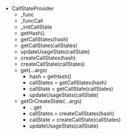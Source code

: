 * CallStateProvider
    * _func
    * _funcCall
    * _initCallState
    * getHash()
    * getCallStates(hash)
    * getCallState(callStates)
    * updateUsageStats(callState)
    * createCallStates(hash)
    * createCallState(callStates)
    * get(...args)
        * hash = getHash()
        * callStates = getCallStates(hash)
        * callState = getCallState(callStates)
        * updateUsageStats(callState)
    * getOrCreateState(...args)
        * ...get
        * callStates = createCallStates(hash)
        * callState = createCallState(callStates)
        * updateUsageStats(callState)
